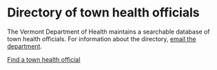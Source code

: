 Directory of town health officials
==================================

The Vermont Department of Health maintains a searchable database of town health officials. For information about the directory, [email the department](mailto:vdhco@ahs.state.vt.us).

[Find a town health official](http://healthvermont.gov/local/tho/tho_list.aspx)